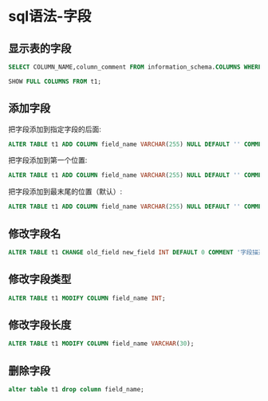 # sql语法-字段

## 显示表的字段

```sql
SELECT COLUMN_NAME,column_comment FROM information_schema.COLUMNS WHERE table_name = 't1' AND table_schema = 'd1';
```

```sql
SHOW FULL COLUMNS FROM t1;
```

## 添加字段

把字段添加到指定字段的后面:

```sql
ALTER TABLE t1 ADD COLUMN field_name VARCHAR(255) NULL DEFAULT '' COMMENT '备注' AFTER field_name;
```

把字段添加到第一个位置:

```sql
ALTER TABLE t1 ADD COLUMN field_name VARCHAR(255) NULL DEFAULT '' COMMENT '备注' first;
```

把字段添加到最末尾的位置（默认）:

```sql
ALTER TABLE t1 ADD COLUMN field_name VARCHAR(255) NULL DEFAULT '' COMMENT '备注';
```

## 修改字段名

```sql
ALTER TABLE t1 CHANGE old_field new_field INT DEFAULT 0 COMMENT '字段描述';
```

## 修改字段类型

```sql
ALTER TABLE t1 MODIFY COLUMN field_name INT;
```

## 修改字段长度

```sql
ALTER TABLE t1 MODIFY COLUMN field_name VARCHAR(30);
```

## 删除字段

```sql
alter table t1 drop column field_name;
```

